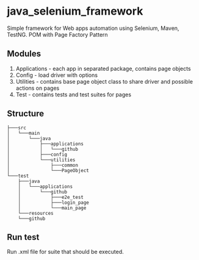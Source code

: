 # java_selenium_framework

Simple framework for Web apps automation using Selenium, Maven, TestNG.
POM with Page Factory Pattern

## Modules

1. Applications - each app in separated package, contains page objects
2. Config - load driver with options
3. Utilities - contains base page object class to share driver and possible actions on pages
4. Test - contains tests and test suites for pages

## Structure

```
├───src
│   └───main
│       └───java
│           ├───applications
│           │   └───github
│           ├───config
│           └───utilities
│               ├───common
│               └───PageObject
└───test
    ├───java
    │   └───applications
    │       └───github
    │           ├───e2e_test
    │           ├───login_page
    │           └───main_page
    └───resources
    └───github
```

## Run test

Run .xml file for suite that should be executed. 